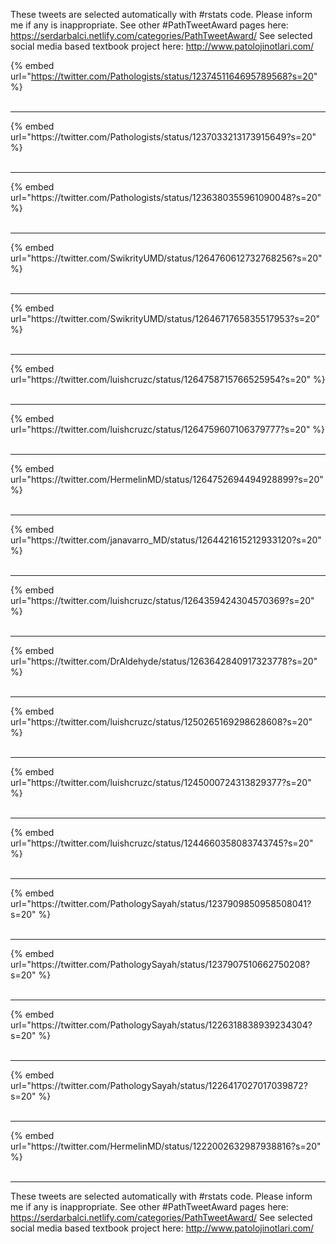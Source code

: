 

These tweets are selected automatically with #rstats code. Please inform me if any is inappropriate.
See other #PathTweetAward pages here: https://serdarbalci.netlify.com/categories/PathTweetAward/ 
See selected social media based textbook project here: http://www.patolojinotlari.com/

{% embed url="https://twitter.com/Pathologists/status/1237451164695789568?s=20" %}<br>
<br>
<hr>
{% embed url="https://twitter.com/Pathologists/status/1237033213173915649?s=20" %}<br>
<br>
<hr>
{% embed url="https://twitter.com/Pathologists/status/1236380355961090048?s=20" %}<br>
<br>
<hr>
{% embed url="https://twitter.com/SwikrityUMD/status/1264760612732768256?s=20" %}<br>
<br>
<hr>
{% embed url="https://twitter.com/SwikrityUMD/status/1264671765835517953?s=20" %}<br>
<br>
<hr>
{% embed url="https://twitter.com/luishcruzc/status/1264758715766525954?s=20" %}<br>
<br>
<hr>
{% embed url="https://twitter.com/luishcruzc/status/1264759607106379777?s=20" %}<br>
<br>
<hr>
{% embed url="https://twitter.com/HermelinMD/status/1264752694494928899?s=20" %}<br>
<br>
<hr>
{% embed url="https://twitter.com/janavarro_MD/status/1264421615212933120?s=20" %}<br>
<br>
<hr>
{% embed url="https://twitter.com/luishcruzc/status/1264359424304570369?s=20" %}<br>
<br>
<hr>
{% embed url="https://twitter.com/DrAldehyde/status/1263642840917323778?s=20" %}<br>
<br>
<hr>
{% embed url="https://twitter.com/luishcruzc/status/1250265169298628608?s=20" %}<br>
<br>
<hr>
{% embed url="https://twitter.com/luishcruzc/status/1245000724313829377?s=20" %}<br>
<br>
<hr>
{% embed url="https://twitter.com/luishcruzc/status/1244660358083743745?s=20" %}<br>
<br>
<hr>
{% embed url="https://twitter.com/PathologySayah/status/1237909850958508041?s=20" %}<br>
<br>
<hr>
{% embed url="https://twitter.com/PathologySayah/status/1237907510662750208?s=20" %}<br>
<br>
<hr>
{% embed url="https://twitter.com/PathologySayah/status/1226318838939234304?s=20" %}<br>
<br>
<hr>
{% embed url="https://twitter.com/PathologySayah/status/1226417027017039872?s=20" %}<br>
<br>
<hr>
{% embed url="https://twitter.com/HermelinMD/status/1222002632987938816?s=20" %}<br>
<br>
<hr>


These tweets are selected automatically with #rstats code. Please inform me if any is inappropriate.
See other #PathTweetAward pages here: https://serdarbalci.netlify.com/categories/PathTweetAward/ 
See selected social media based textbook project here: http://www.patolojinotlari.com/
